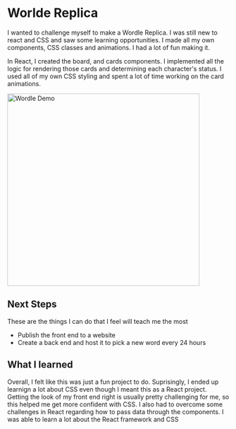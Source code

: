 # Worlde Replica

I wanted to challenge myself to make a Wordle Replica. I was still new to react and CSS and saw some learning opportunities. I made all my own components, CSS classes and animations. I had a lot of fun making it.

In React, I created the board, and cards components. I implemented all the logic for rendering those cards and determining each character's status. I used all of my own CSS styling and spent a lot of time working on the card animations.

<img width="436" alt="Wordle Demo" src="https://user-images.githubusercontent.com/86274041/152400159-80f96ec5-9342-449e-b3bf-07c7b2323233.png">

## Next Steps
These are the things I can do that I feel will teach me the most
- Publish the front end to a website
- Create a back end and host it to pick a new word every 24 hours

## What I learned
Overall, I felt like this was just a fun project to do. Suprisingly, I ended up learnign a lot about CSS even though I meant this as a React project. Getting the look of my front end right is usually pretty challenging for me, so this helped me get more confident with CSS. I also had to overcome some challenges in React regarding how to pass data through the components. I was able to learn a lot about the React framework and CSS
